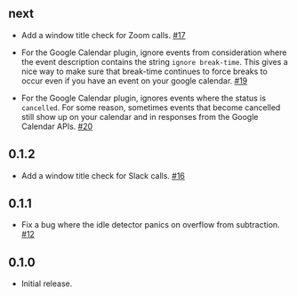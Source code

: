
## next

*   Add a window title check for Zoom calls.
    [#17](https://github.com/cdepillabout/break-time/pull/17)

*   For the Google Calendar plugin, ignore events from consideration where the
    event description contains the string `ignore break-time`.  This gives a
    nice way to make sure that break-time continues to force breaks to occur
    even if you have an event on your google calendar.
    [#19](https://github.com/cdepillabout/break-time/pull/19)

*   For the Google Calendar plugin, ignores events where the status is
    `cancelled`.  For some reason, sometimes events that become cancelled still
    show up on your calendar and in responses from the Google Calendar APIs.
    [#20](https://github.com/cdepillabout/break-time/pull/20)

## 0.1.2

*   Add a window title check for Slack calls.
    [#16](https://github.com/cdepillabout/break-time/pull/16)

## 0.1.1

*   Fix a bug where the idle detector panics on overflow from subtraction.
    [#12](https://github.com/cdepillabout/break-time/pull/12)

## 0.1.0

*   Initial release.
